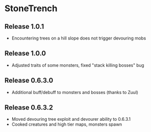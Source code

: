 # StoneTrench

## Release 1.0.1
 - Encountering trees on a hill slope does not trigger devouring mobs

## Release 1.0.0
- Adjusted traits of some monsters, fixed "stack killing bosses" bug

## Release 0.6.3.0
- Additional buff/debuff to monsters and bosses (thanks to Zuul)

## Release 0.6.3.2
- Moved devouring tree exploit and devourer ability to 0.6.3.1
- Cooked creatures and high tier maps, monsters spawn

